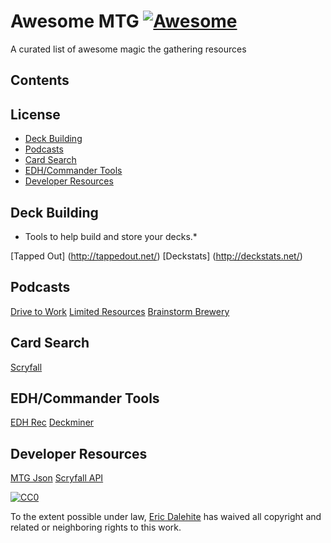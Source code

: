 # Awesome MTG [![Awesome](https://cdn.rawgit.com/sindresorhus/awesome/d7305f38d29fed78fa85652e3a63e154dd8e8829/media/badge.svg)](https://github.com/sindresorhus/awesome)
A curated list of awesome magic the gathering resources

## Contents

## License
- [Deck Building](#deck-building)
- [Podcasts](#podcasts)
- [Card Search](#cardsearch)
- [EDH/Commander Tools](#edh-commander-tools)
- [Developer Resources](#developer-resources)


## Deck Building

* Tools to help build and store your decks.*

[Tapped Out] (http://tappedout.net/)
[Deckstats] (http://deckstats.net/)

## Podcasts
[Drive to Work](https://itunes.apple.com/us/podcast/magic-gathering-drive-to-work/id580709168?mt=2)
[Limited Resources](http://lrcast.com/)
[Brainstorm Brewery](http://brainstormbrewery.com/)

## Card Search
[Scryfall](https://scryfall.com/)

## EDH/Commander Tools
[EDH Rec](https://edhrec.com/)
[Deckminer](https://deckminer.com/)

## Developer Resources
[MTG Json](http://mtgjson.com/)
[Scryfall API](https://scryfall.com/docs/api-overview)


[![CC0](http://mirrors.creativecommons.org/presskit/buttons/88x31/svg/cc-zero.svg)](https://creativecommons.org/publicdomain/zero/1.0/)

To the extent possible under law, [Eric Dalehite](https://github.com/astrospective) has waived all copyright and related or neighboring rights to this work.
